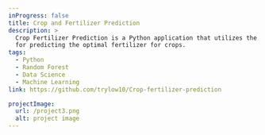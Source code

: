 ```yaml
---
inProgress: false
title: Crop and Fertilizer Prediction
description: >
  Crop Fertilizer Prediction is a Python application that utilizes the Random Forest algorithm
  for predicting the optimal fertilizer for crops.
tags:
  - Python
  - Random Forest
  - Data Science
  - Machine Learning
link: https://github.com/trylow10/Crop-fertilizer-prediction

projectImage:
  url: /project3.png
  alt: project image
---
```

